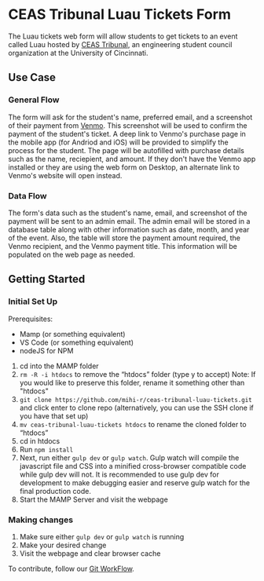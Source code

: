 # CEAS Tribunal Luau Tickets Form
The Luau tickets web form will allow students to get tickets to an event called Luau hosted by [CEAS Tribunal](https://tribunal.uc.edu), an engineering student council organization at the University of Cincinnati.

## Use Case
### General Flow
The form will ask for the student's name, preferred email, and a screenshot of their payment from [Venmo](https://venmo.com). This screenshot will be used to confirm the payment of the student's ticket. A deep link to Venmo's purchase page in the mobile app (for Andriod and iOS) will be provided to simplify the process for the student. The page will be autofilled with purchase details such as the name, reciepient, and amount. If they don't have the Venmo app installed or they are using the web form on Desktop, an alternate link to Venmo's website will open instead.

### Data Flow
The form's data such as the student's name, email, and screenshot of the payment will be sent to an admin email. The admin email will be stored in a database table along with other information such as date, month, and year of the event. Also, the table will store the payment amount required, the Venmo recipient, and the Venmo payment title. This information will be populated on the web page as needed. 

## Getting Started
### Initial Set Up
Prerequisites:
- Mamp (or something equivalent)
- VS Code (or something equivalent)
- nodeJS for NPM

1. cd into the MAMP folder
2. `rm -R -i htdocs` to remove the “htdocs” folder (type y to accept)
Note: If you would like to preserve this folder, rename it something other than "htdocs"
3. `git clone https://github.com/mihi-r/ceas-tribunal-luau-tickets.git` and click enter to clone repo (alternatively, you can use the SSH clone if you have that set up)
4. `mv ceas-tribunal-luau-tickets htdocs` to rename the cloned folder to “htdocs”
5. cd in htdocs
6. Run `npm install`
7. Next, run either `gulp dev` or `gulp watch`. Gulp watch will compile the javascript file and CSS into a minified cross-browser compatible code while gulp dev will not. It is recommended to use gulp dev for development to make debugging easier and reserve gulp watch for the final production code.
8. Start the MAMP Server and visit the webpage

### Making changes
1. Make sure either `gulp dev` or `gulp watch` is running
2. Make your desired change
3. Visit the webpage and clear browser cache

To contribute, follow our [Git WorkFlow](https://github.com/mihi-r/ceas-tribunal-luau-tickets/wiki). 


